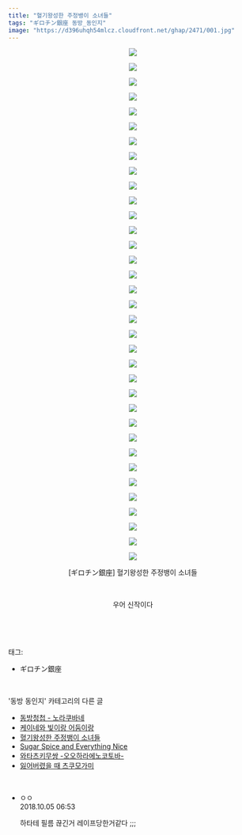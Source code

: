 ```yaml
---
title: "혈기왕성한 주정뱅이 소녀들"
tags: "ギロチン銀座 동방_동인지"
image: "https://d396uhqh54mlcz.cloudfront.net/ghap/2471/001.jpg"
---
```

<div class="article">
<p style="text-align: center; clear: none; float: none;"><img src="{{ site.imgserver7 }}/ghap/2471/001.jpg"/></p>
<p style="text-align: center; clear: none; float: none;"><img src="{{ site.imgserver7 }}/ghap/2471/002.jpg"/></p>
<p style="text-align: center; clear: none; float: none;"><img src="{{ site.imgserver7 }}/ghap/2471/003.jpg"/></p>
<p style="text-align: center; clear: none; float: none;"><img src="{{ site.imgserver7 }}/ghap/2471/004.jpg"/></p>
<p style="text-align: center; clear: none; float: none;"><img src="{{ site.imgserver7 }}/ghap/2471/005.jpg"/></p>
<p style="text-align: center; clear: none; float: none;"><img src="{{ site.imgserver7 }}/ghap/2471/006.jpg"/></p>
<p style="text-align: center; clear: none; float: none;"><img src="{{ site.imgserver7 }}/ghap/2471/007.jpg"/></p>
<p style="text-align: center; clear: none; float: none;"><img src="{{ site.imgserver7 }}/ghap/2471/008.jpg"/></p>
<p style="text-align: center; clear: none; float: none;"><img src="{{ site.imgserver7 }}/ghap/2471/009.jpg"/></p>
<p style="text-align: center; clear: none; float: none;"><img src="{{ site.imgserver7 }}/ghap/2471/010.jpg"/></p>
<p style="text-align: center; clear: none; float: none;"><img src="{{ site.imgserver7 }}/ghap/2471/011.jpg"/></p>
<p style="text-align: center; clear: none; float: none;"><img src="{{ site.imgserver7 }}/ghap/2471/012.jpg"/></p>
<p style="text-align: center; clear: none; float: none;"><img src="{{ site.imgserver7 }}/ghap/2471/013.jpg"/></p>
<p style="text-align: center; clear: none; float: none;"><img src="{{ site.imgserver7 }}/ghap/2471/014.jpg"/></p>
<p style="text-align: center; clear: none; float: none;"><img src="{{ site.imgserver7 }}/ghap/2471/015.jpg"/></p>
<p style="text-align: center; clear: none; float: none;"><img src="{{ site.imgserver7 }}/ghap/2471/016.jpg"/></p>
<p style="text-align: center; clear: none; float: none;"><img src="{{ site.imgserver7 }}/ghap/2471/017.jpg"/></p>
<p style="text-align: center; clear: none; float: none;"><img src="{{ site.imgserver7 }}/ghap/2471/018.jpg"/></p>
<p style="text-align: center; clear: none; float: none;"><img src="{{ site.imgserver7 }}/ghap/2471/019.jpg"/></p>
<p style="text-align: center; clear: none; float: none;"><img src="{{ site.imgserver7 }}/ghap/2471/020.jpg"/></p>
<p style="text-align: center; clear: none; float: none;"><img src="{{ site.imgserver7 }}/ghap/2471/021.jpg"/></p>
<p style="text-align: center; clear: none; float: none;"><img src="{{ site.imgserver7 }}/ghap/2471/022.jpg"/></p>
<p style="text-align: center; clear: none; float: none;"><img src="{{ site.imgserver7 }}/ghap/2471/023.jpg"/></p>
<p style="text-align: center; clear: none; float: none;"><img src="{{ site.imgserver7 }}/ghap/2471/024.jpg"/></p>
<p style="text-align: center; clear: none; float: none;"><img src="{{ site.imgserver7 }}/ghap/2471/025.jpg"/></p>
<p style="text-align: center; clear: none; float: none;"><img src="{{ site.imgserver7 }}/ghap/2471/026.jpg"/></p>
<p style="text-align: center; clear: none; float: none;"><img src="{{ site.imgserver7 }}/ghap/2471/027.jpg"/></p>
<p style="text-align: center; clear: none; float: none;"><img src="{{ site.imgserver7 }}/ghap/2471/028.jpg"/></p>
<p style="text-align: center; clear: none; float: none;"><img src="{{ site.imgserver7 }}/ghap/2471/029.jpg"/></p>
<p style="text-align: center; clear: none; float: none;"><img src="{{ site.imgserver7 }}/ghap/2471/030.jpg"/></p>
<p style="text-align: center; clear: none; float: none;"><img src="{{ site.imgserver7 }}/ghap/2471/031.jpg"/></p>
<p style="text-align: center; clear: none; float: none;"><img src="{{ site.imgserver7 }}/ghap/2471/032.jpg"/></p>
<p style="text-align: center; clear: none; float: none;"><img src="{{ site.imgserver7 }}/ghap/2471/033.jpg"/></p>
<p style="text-align: center; clear: none; float: none;"><img src="{{ site.imgserver7 }}/ghap/2471/034.jpg"/></p>
<p style="text-align: center; clear: none; float: none;"><img src="{{ site.imgserver7 }}/ghap/2471/035.jpg"/></p>
<p style="text-align: center; clear: none; float: none;">[ギロチン銀座] 혈기왕성한 주정뱅이 소녀들</p>
<p style="text-align: center; clear: none; float: none;"><br/></p>
<p style="text-align: center; clear: none; float: none;">우어 신작이다</p>
<p><br/></p>
</div><br/>
<div class="tagTrail">
<p>태그: </p>
<ul>
<li>ギロチン銀座</li>
</ul>
</div><br/>
<div class="another">
<p>'동방 동인지' 카테고리의 다른 글</p>
<ul>
<li><a href="/ghap_2475">동방청첩 - 노라쿠바네</a></li>
<li><a href="/ghap_2474">케이네와 빛이랑 어둠이랑</a></li>
<li><a href="/ghap_2471">혈기왕성한 주정뱅이 소녀들</a></li>
<li><a href="/ghap_2470">Sugar Spice and Everything Nice</a></li>
<li><a href="/ghap_2469">와타츠키무쌍 -오오하라에노코토바-</a></li>
<li><a href="/ghap_2468">잃어버렸을 때 츠쿠모가미</a></li>
</ul>
</div><br/>
<div class="cb_module cb_fluid">
<div class="cb_wrt cb_profile">
<div class="comment">
<ul>
<li class="cb_thumb_off" id="comment15345288">
<div class="cb_comment_area">
<div class="cb_info_area">
<div class="cb_section">
<span class="cb_nick_name">ㅇㅇ</span>
</div>
<div class="cb_section">
<span class="cb_date">2018.10.05 06:53 </span>
</div>
</div>
<div class="cb_dsc_comment">
<p class="cb_dsc">
											하타테 필름 끊긴거 레이프당한거같다 ;;;
										</p>
</div>
</div></li>
</ul>
</div>
</div><!-- commentList close -->
</div><br/>
